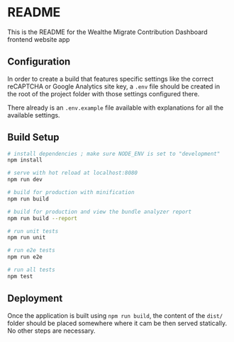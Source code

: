 # README

This is the README for the Wealthe Migrate Contribution Dashboard frontend website app

## Configuration

In order to create a build that features specific settings like the correct reCAPTCHA or Google Analytics site key, a
`.env` file should be created in the root of the project folder with those settings configured there.

There already is an `.env.example` file available with explanations for all the available settings. 

## Build Setup

``` bash
# install dependencies ; make sure NODE_ENV is set to "development"
npm install

# serve with hot reload at localhost:8080
npm run dev

# build for production with minification
npm run build

# build for production and view the bundle analyzer report
npm run build --report

# run unit tests
npm run unit

# run e2e tests
npm run e2e

# run all tests
npm test
```

## Deployment

Once the application is built using `npm run build`, the content of the `dist/` folder should be placed somewhere where it cam be then served
statically. No other steps are necessary.
